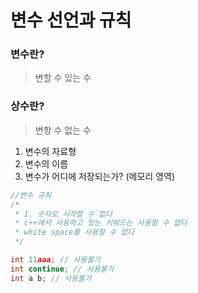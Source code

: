 # 변수 선언과 규칙



### 변수란?

> 변할 수 있는 수



### 상수란?

> 변항 수 없는 수 





1. 변수의 자료형
2. 변수의 이름
3. 변수가 어디에 저장되는가? (메모리 영역)



```c++
//변수 규칙
/*
 * 1. 숫자로 시작할 수 없다
 * c++에서 사용하고 있는 키워드는 사용할 수 없다
 * white space를 사용할 수 없다
 */

int 11aaa; // 사용불가
int continue; // 사용불가
int a b; // 사용불가
```